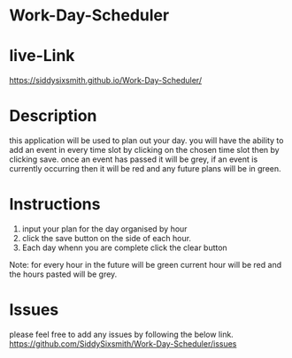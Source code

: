 # Work-Day-Scheduler

# live-Link
https://siddysixsmith.github.io/Work-Day-Scheduler/

# Description
this application will be used to plan out your day. you will have the ability to add an event in every time slot by clicking on the chosen time slot then by clicking save. once an event has passed it will be grey, if an event is currently occurring then it will be red and any future plans will be in green.

# Instructions
1. input your plan for the day organised by hour
2. click the save button on the side of each hour.
3. Each day whenn you are complete click the clear button

Note: for every hour in the future will be green
current hour will be red and the hours pasted will be grey.

# Issues
please feel free to add any issues by following the below link.
https://github.com/SiddySixsmith/Work-Day-Scheduler/issues

